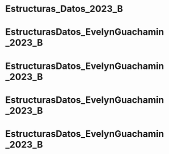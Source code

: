# Estructuras_Datos_2023_B
# EstructurasDatos_EvelynGuachamin_2023_B
# EstructurasDatos_EvelynGuachamin_2023_B
# EstructurasDatos_EvelynGuachamin_2023_B
# EstructurasDatos_EvelynGuachamin_2023_B
